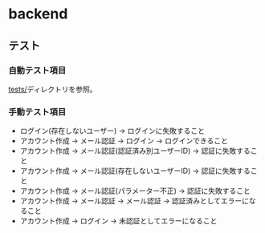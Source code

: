 # backend

## テスト

### 自動テスト項目

[tests/](tests/)ディレクトリを参照。  

### 手動テスト項目

- ログイン(存在しないユーザー) → ログインに失敗すること
- アカウント作成 → メール認証 → ログイン → ログインできること
- アカウント作成 → メール認証(認証済み別ユーザーID) → 認証に失敗すること
- アカウント作成 → メール認証(存在しないユーザーID) → 認証に失敗すること
- アカウント作成 → メール認証(パラメーター不正) → 認証に失敗すること
- アカウント作成 → メール認証 → メール認証 → 認証済みとしてエラーになること
- アカウント作成 → ログイン → 未認証としてエラーになること
